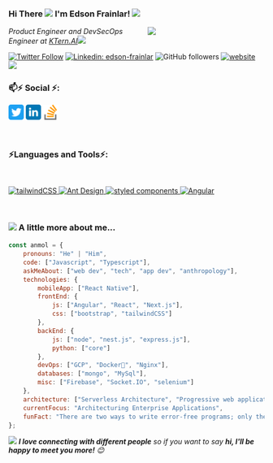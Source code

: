 ### Hi There <img src="https://media.giphy.com/media/hvRJCLFzcasrR4ia7z/giphy.gif" width="25px"> I'm Edson Frainlar! <img src="https://media.giphy.com/media/12oufCB0MyZ1Go/giphy.gif" width="50">
<img align='right' src="https://media.giphy.com/media/M9gbBd9nbDrOTu1Mqx/giphy.gif" width="230">
<p><em>Product Engineer and DevSecOps Engineer at <a href="http://www.ktern.com">KTern.AI</a><img src="https://media.giphy.com/media/WUlplcMpOCEmTGBtBW/giphy.gif" width="30"> 
</em></p>

[![Twitter Follow](https://img.shields.io/twitter/follow/EdsonFrainlar?label=Follow)](https://twitter.com/intent/follow?screen_name=EdsonFrainlar)
[![Linkedin: edson-frainlar](https://img.shields.io/badge/edson-frainlar?style=flat-square&logo=Linkedin&logoColor=white&link=https://www.linkedin.com/in/edson-frainlar/)](https://www.linkedin.com/in/edson-frainlar/)
![GitHub followers](https://img.shields.io/github/followers/Frainlar?label=Follow&style=social)
[![website](https://img.shields.io/badge/Website-46a2f1.svg?&style=flat-square&logo=Google-Chrome&logoColor=white&link=https://edsonfrainlar.com/)](https://edsonfrainlar.com/)
![](https://visitor-badge.glitch.me/badge?page_id=Frainlar.Frainlar)

### 📫⚡ Social ⚡:

<p align="left">
<a href="https://twitter.com/EdsonFrainlar/" height="30px" width="30px" target="_blank"  rel="noreferrer noopener" title="twitter" aria-label="twitter"><img src="https://github.com/AhmadDalao/AhmadDalao/blob/main/twitter.svg" alt="twitter" height="30" width="30" /></a>
<a href="https://www.linkedin.com/in/edson-frainlar/"  height="30px" width="30px"  target="_blank"  rel="noreferrer noopener" title="Linkedin" aria-label="Linkedin"><img src="https://github.com/AhmadDalao/AhmadDalao/blob/main/linkedin.svg" alt="linkedin" height="30" width="30" /></a>
<a href="https://stackoverflow.com/users/9283958/ahmad-dalao" height="30px" width="30px" target="_blank" rel="noreferrer noopener" title="stackoverflow " aria-label="stackoverflow"><img src="https://github.com/AhmadDalao/AhmadDalao/blob/main/stack-overflow.svg" alt="stackoverflow" height="30" width="30" /></a>
</p>
<br />

### ⚡Languages and Tools⚡:
<br />
<p align="left"> 

<a href="https://tailwindcss.com/" target="_blank"> <img src="https://tailwindcss.com/_next/static/media/tailwindcss-logotype.128b6e12eb85d013bc9f80a917f57efe.svg" alt="tailwindCSS" width="30" height="30"/> </a> 
<a href="https://ant.design/" target="_blank"> <img src="https://gw.alipayobjects.com/zos/rmsportal/KDpgvguMpGfqaHPjicRK.svg" alt="Ant Design" width="30" height="30"/> </a> 
<a href="https://styled-components.com/" target="_blank"> <img src="https://raw.githubusercontent.com/styled-components/brand/master/styled-components.png" alt="styled components" width="30" height="30"/> </a> 
<a href="https://angular.io/" target="_blank"> <img src="https://angular.io/assets/images/logos/angular/angular.svg" alt="Angular" width="30" height="30"/> </a> 
</p>
<br />

### <img src="https://media.giphy.com/media/VgCDAzcKvsR6OM0uWg/giphy.gif" width="50"> A little more about me...  

```javascript
const anmol = {
    pronouns: "He" | "Him",
    code: ["Javascript", "Typescript"],
    askMeAbout: ["web dev", "tech", "app dev", "anthropology"],
    technologies: {
        mobileApp: ["React Native"],
        frontEnd: {
            js: ["Angular", "React", "Next.js"],
            css: ["bootstrap", "tailwindCSS"]
        },
        backEnd: {
            js: ["node", "nest.js", "express.js"],
            python: ["core"]
        },
        devOps: ["GCP", "Docker🐳", "Nginx"],
        databases: ["mongo", "MySql"],
        misc: ["Firebase", "Socket.IO", "selenium"]
    },
    architecture: ["Serverless Architecture", "Progressive web applications", "Single page applications"],
    currentFocus: "Architecturing Enterprise Applications",
    funFact: "There are two ways to write error-free programs; only the third one works"
};
```

<img src="https://media.giphy.com/media/LnQjpWaON8nhr21vNW/giphy.gif" width="60"> <em><b>I love connecting with different people</b> so if you want to say <b>hi, I'll be happy to meet you more!</b> 😊</em>


